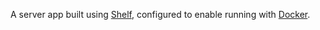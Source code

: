 A server app built using [Shelf](https://pub.dev/packages/shelf),
configured to enable running with [Docker](https://www.docker.com/).
